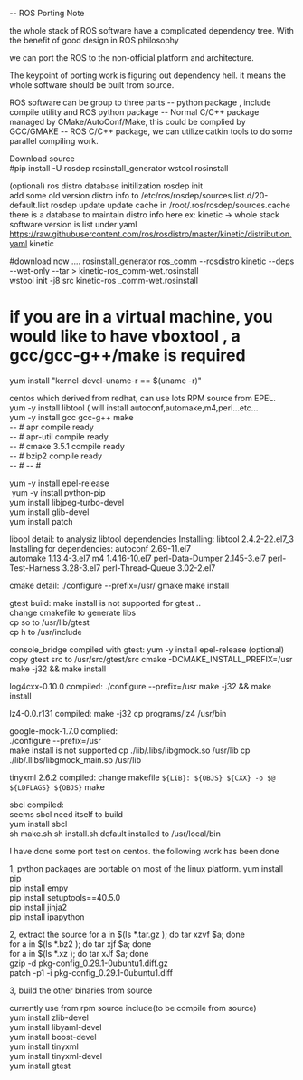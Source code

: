 -- ROS Porting Note

the whole stack of ROS software have a complicated dependency tree. With the benefit of good design in ROS philosophy

we can port the ROS to the non-official platform and architecture.

The keypoint of porting work is figuring out dependency hell. it means the whole software should be built from source.

ROS software can be group to three parts 
 -- python package , include compile utility and ROS python package
 -- Normal C/C++ package managed by CMake/AutoConf/Make, this could be complied by GCC/GMAKE
 -- ROS C/C++ package, we can utilize catkin tools to do some parallel compiling work.
 
Download source  
#pip install -U rosdep rosinstall_generator wstool rosinstall

(optional) ros distro database initilization
rosdep init  
add some old version distro info to 
/etc/ros/rosdep/sources.list.d/20-default.list
rosdep update
update cache in /root/.ros/rosdep/sources.cache
there is a database to maintain distro info here
ex: kinetic -> whole stack software version is list under
yaml https://raw.githubusercontent.com/ros/rosdistro/master/kinetic/distribution.yaml kinetic

#download now ....
rosinstall_generator ros_comm --rosdistro kinetic --deps --wet-only --tar > kinetic-ros_comm-wet.rosinstall  
wstool init -j8 src kinetic-ros _comm-wet.rosinstall   

# if you are in a virtual machine, you would like to have vboxtool , a gcc/gcc-g++/make is required 
 yum install "kernel-devel-uname-r == $(uname -r)"


centos which derived from redhat, can use lots RPM source from EPEL.  
 yum -y install libtool ( will install autoconf,automake,m4,perl...etc...    
 yum -y install gcc gcc-g++ make   
 -- # apr compile ready   
 -- # apr-util compile ready   
 -- # cmake 3.5.1 compile ready  
 -- # bzip2 compile ready   
 -- # 
 -- # 
 
 
 
 
 yum -y install epel-release    
 yum -y install python-pip    
 yum install libjpeg-turbo-devel  
 yum install glib-devel  
 yum install patch  

libool detail: 
to analysiz libtool dependencies
 Installing:
 libtool              2.4.2-22.el7_3 
Installing for dependencies:
 autoconf            2.69-11.el7  
 automake            1.13.4-3.el7
 m4                  1.4.16-10.el7
 perl-Data-Dumper    2.145-3.el7
 perl-Test-Harness   3.28-3.el7 
 perl-Thread-Queue   3.02-2.el7

cmake detail:
 ./configure --prefix=/usr/
 gmake
 make install 

gtest build:
make install is not supported for gtest ..   
change cmakefile to generate libs  
cp so to /usr/lib/gtest   
cp h to /usr/include  


console_bridge compiled with gtest:
yum -y install epel-release  (optional)
copy gtest src to /usr/src/gtest/src
cmake -DCMAKE_INSTALL_PREFIX=/usr
make -j32 && make install

log4cxx-0.10.0 compiled:
./configure --prefix=/usr
make -j32 && make install

lz4-0.0.r131 compiled:
make -j32
cp programs/lz4 /usr/bin

google-mock-1.7.0 complied:  
./configure --prefix=/usr  
make install is not supported 
cp ./lib/.libs/libgmock.so /usr/lib
cp ./lib/.llibs/libgmock_main.so /usr/lib

tinyxml 2.6.2 compiled:
change makefile
`${LIB}: ${OBJS}
        ${CXX} -o $@ ${LDFLAGS} ${OBJS}`
make

sbcl compiled:  
seems sbcl need itself to build  
yum install sbcl  
sh make.sh
sh install.sh
default installed to /usr/local/bin

I have done some port test on centos. the following work has been done
 
1, python packages are portable on most of the linux platform.
yum install pip      
pip install empy   
pip install setuptools==40.5.0  
pip install jinja2  
pip install ipapython   

2, extract the source 
for a in $(ls  *.tar.gz ); do tar xzvf $a; done    
for a in $(ls  *.bz2 ); do tar xjf $a; done    
for a in $(ls  *.xz ); do tar xJf $a; done    
gzip -d pkg-config_0.29.1-0ubuntu1.diff.gz   
patch -p1 -i  pkg-config_0.29.1-0ubuntu1.diff   

3, build the other binaries from source

currently use from rpm source include(to be compile from source)   
yum install zlib-devel   
yum install libyaml-devel  
yum install boost-devel  
yum install tinyxml  
yum install tinyxml-devel  
yum install gtest  



